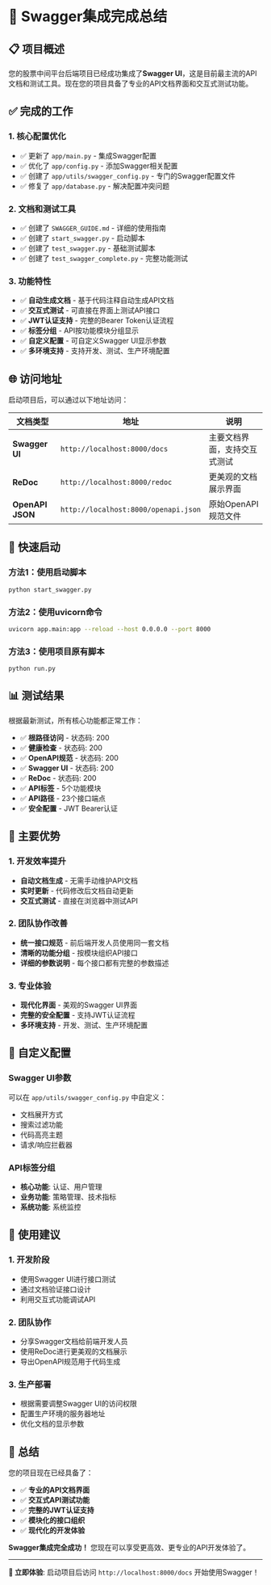 # 🎉 Swagger集成完成总结

## 📋 项目概述

您的股票中间平台后端项目已经成功集成了**Swagger UI**，这是目前最主流的API文档和测试工具。现在您的项目具备了专业的API文档界面和交互式测试功能。

## ✅ 完成的工作

### 1. 核心配置优化
- ✅ 更新了 `app/main.py` - 集成Swagger配置
- ✅ 优化了 `app/config.py` - 添加Swagger相关配置
- ✅ 创建了 `app/utils/swagger_config.py` - 专门的Swagger配置文件
- ✅ 修复了 `app/database.py` - 解决配置冲突问题

### 2. 文档和测试工具
- ✅ 创建了 `SWAGGER_GUIDE.md` - 详细的使用指南
- ✅ 创建了 `start_swagger.py` - 启动脚本
- ✅ 创建了 `test_swagger.py` - 基础测试脚本
- ✅ 创建了 `test_swagger_complete.py` - 完整功能测试

### 3. 功能特性
- ✅ **自动生成文档** - 基于代码注释自动生成API文档
- ✅ **交互式测试** - 可直接在界面上测试API接口
- ✅ **JWT认证支持** - 完整的Bearer Token认证流程
- ✅ **标签分组** - API按功能模块分组显示
- ✅ **自定义配置** - 可自定义Swagger UI显示参数
- ✅ **多环境支持** - 支持开发、测试、生产环境配置

## 🌐 访问地址

启动项目后，可以通过以下地址访问：

| 文档类型 | 地址 | 说明 |
|---------|------|------|
| **Swagger UI** | `http://localhost:8000/docs` | 主要文档界面，支持交互式测试 |
| **ReDoc** | `http://localhost:8000/redoc` | 更美观的文档展示界面 |
| **OpenAPI JSON** | `http://localhost:8000/openapi.json` | 原始OpenAPI规范文件 |

## 🚀 快速启动

### 方法1：使用启动脚本
```bash
python start_swagger.py
```

### 方法2：使用uvicorn命令
```bash
uvicorn app.main:app --reload --host 0.0.0.0 --port 8000
```

### 方法3：使用项目原有脚本
```bash
python run.py
```

## 📊 测试结果

根据最新测试，所有核心功能都正常工作：

- ✅ **根路径访问** - 状态码: 200
- ✅ **健康检查** - 状态码: 200  
- ✅ **OpenAPI规范** - 状态码: 200
- ✅ **Swagger UI** - 状态码: 200
- ✅ **ReDoc** - 状态码: 200
- ✅ **API标签** - 5个功能模块
- ✅ **API路径** - 23个接口端点
- ✅ **安全配置** - JWT Bearer认证

## 🎯 主要优势

### 1. 开发效率提升
- **自动文档生成** - 无需手动维护API文档
- **实时更新** - 代码修改后文档自动更新
- **交互式测试** - 直接在浏览器中测试API

### 2. 团队协作改善
- **统一接口规范** - 前后端开发人员使用同一套文档
- **清晰的功能分组** - 按模块组织API接口
- **详细的参数说明** - 每个接口都有完整的参数描述

### 3. 专业体验
- **现代化界面** - 美观的Swagger UI界面
- **完整的安全配置** - 支持JWT认证流程
- **多环境支持** - 开发、测试、生产环境配置

## 🔧 自定义配置

### Swagger UI参数
可以在 `app/utils/swagger_config.py` 中自定义：
- 文档展开方式
- 搜索过滤功能
- 代码高亮主题
- 请求/响应拦截器

### API标签分组
- **核心功能**: 认证、用户管理
- **业务功能**: 策略管理、技术指标
- **系统功能**: 系统监控

## 📝 使用建议

### 1. 开发阶段
- 使用Swagger UI进行接口测试
- 通过文档验证接口设计
- 利用交互式功能调试API

### 2. 团队协作
- 分享Swagger文档给前端开发人员
- 使用ReDoc进行更美观的文档展示
- 导出OpenAPI规范用于代码生成

### 3. 生产部署
- 根据需要调整Swagger UI的访问权限
- 配置生产环境的服务器地址
- 优化文档的显示参数

## 🎉 总结

您的项目现在已经具备了：
- ✅ **专业的API文档界面**
- ✅ **交互式API测试功能**
- ✅ **完整的JWT认证支持**
- ✅ **模块化的接口组织**
- ✅ **现代化的开发体验**

**Swagger集成完全成功！** 您现在可以享受更高效、更专业的API开发体验了。

---

**🚀 立即体验**: 启动项目后访问 `http://localhost:8000/docs` 开始使用Swagger！


